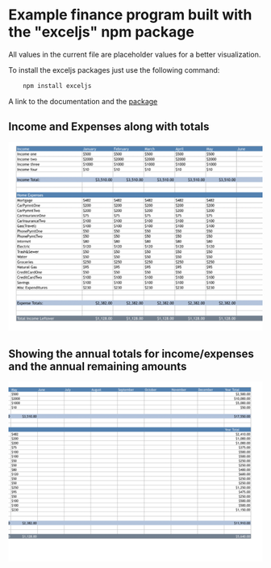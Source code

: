 # Example finance program built with the "exceljs" npm package

All values in the current file are placeholder values for a better visualization. 

To install the exceljs packages just use the following command:

```bash
    npm install exceljs
```
A link to the documentation and the <a href="https://www.npmjs.com/package/exceljs">package</a> 

## Income and Expenses along with totals 
<img src="./images/First.png">


## Showing the annual totals for income/expenses and the annual remaining amounts
<img src="./images/Second.png">